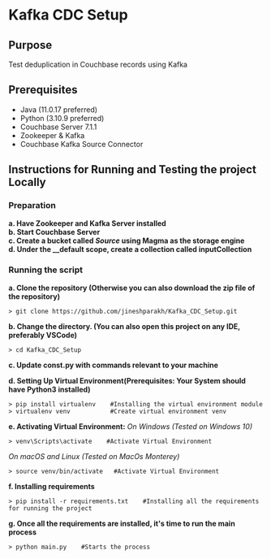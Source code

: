# Kafka CDC Setup


## Purpose

Test deduplication in Couchbase records using Kafka

## Prerequisites

<ul>
    <li> Java (11.0.17 preferred)
    <li> Python (3.10.9 preferred)
    <li> Couchbase Server 7.1.1
    <li> Zookeeper & Kafka
    <li> Couchbase Kafka Source Connector
</ul>


## Instructions for Running and Testing the project Locally

### Preparation

**a. Have Zookeeper and Kafka Server installed**<br>
**b. Start Couchbase Server**<br>
**c. Create a bucket called *Source* using Magma as the storage engine**<br>
**d. Under the __default scope, create a collection called inputCollection**<br>

### Running the script
**a. Clone the repository (Otherwise you can also download the zip file of the repository)**
```
> git clone https://github.com/jineshparakh/Kafka_CDC_Setup.git
```

**b. Change the directory. (You can also open this project on any IDE, preferably VSCode)**

```
> cd Kafka_CDC_Setup
```

**c. Update const.py with commands relevant to your machine**


**d. Setting Up Virtual Environment(Prerequisites: Your System should have Python3 installed)**

```
> pip install virtualenv    #Installing the virtual environment module
> virtualenv venv           #Create virtual environment venv
```

**e. Activating Virtual Environment:**
*On Windows (Tested on Windows 10)*
```
> venv\Scripts\activate    #Activate Virtual Environment 
```
*On macOS  and Linux (Tested on MacOs Monterey)*
```
> source venv/bin/activate   #Activate Virtual Environment
```

**f. Installing requirements**
```
> pip install -r requirements.txt    #Installing all the requirements for running the project
```

**g. Once all the requirements are installed, it's time to run the main process**
```
> python main.py    #Starts the process
```